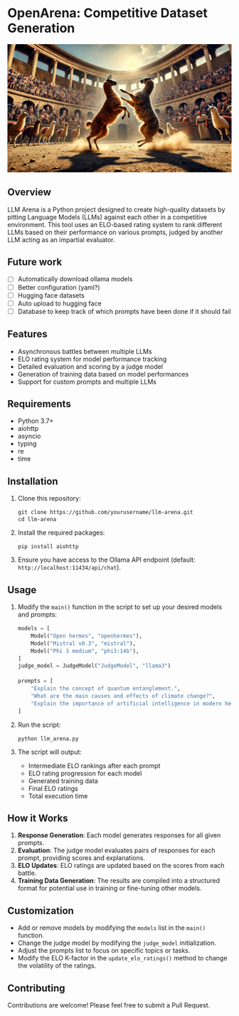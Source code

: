 # OpenArena: Competitive Dataset Generation

![Llamas fighting in an arena](assets/fight.jpeg)

## Overview

LLM Arena is a Python project designed to create high-quality datasets by pitting Language Models (LLMs) against each other in a competitive environment. This tool uses an ELO-based rating system to rank different LLMs based on their performance on various prompts, judged by another LLM acting as an impartial evaluator.

## Future work
- [ ] Automatically download ollama models
- [ ] Better configuration (yaml?)
- [ ] Hugging face datasets
- [ ] Auto upload to hugging face
- [ ] Database to keep track of which prompts have been done if it should fail  

## Features

- Asynchronous battles between multiple LLMs
- ELO rating system for model performance tracking
- Detailed evaluation and scoring by a judge model
- Generation of training data based on model performances
- Support for custom prompts and multiple LLMs

## Requirements

- Python 3.7+
- aiohttp
- asyncio
- typing
- re
- time

## Installation

1. Clone this repository:
   ```
   git clone https://github.com/yourusername/llm-arena.git
   cd llm-arena
   ```

2. Install the required packages:
   ```
   pip install aiohttp
   ```

3. Ensure you have access to the Ollama API endpoint (default: `http://localhost:11434/api/chat`).

## Usage

1. Modify the `main()` function in the script to set up your desired models and prompts:

   ```python
   models = [
       Model("Open hermes", "openhermes"),
       Model("Mistral v0.3", "mistral"),
       Model("Phi 3 medium", "phi3:14b"),
   ]
   judge_model = JudgeModel("JudgeModel", "llama3")

   prompts = [
       "Explain the concept of quantum entanglement.",
       "What are the main causes and effects of climate change?",
       "Explain the importance of artificial intelligence in modern healthcare."
   ]
   ```

2. Run the script:
   ```
   python llm_arena.py
   ```

3. The script will output:
   - Intermediate ELO rankings after each prompt
   - ELO rating progression for each model
   - Generated training data
   - Final ELO ratings
   - Total execution time

## How it Works

1. **Response Generation**: Each model generates responses for all given prompts.
2. **Evaluation**: The judge model evaluates pairs of responses for each prompt, providing scores and explanations.
3. **ELO Updates**: ELO ratings are updated based on the scores from each battle.
4. **Training Data Generation**: The results are compiled into a structured format for potential use in training or fine-tuning other models.

## Customization

- Add or remove models by modifying the `models` list in the `main()` function.
- Change the judge model by modifying the `judge_model` initialization.
- Adjust the prompts list to focus on specific topics or tasks.
- Modify the ELO K-factor in the `update_elo_ratings()` method to change the volatility of the ratings.

## Contributing

Contributions are welcome! Please feel free to submit a Pull Request.

